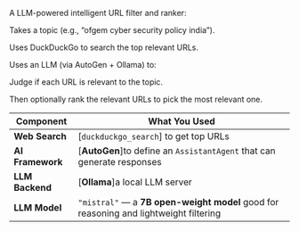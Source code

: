 A LLM-powered intelligent URL filter and ranker:

Takes a topic (e.g., “ofgem cyber security policy india”).

Uses DuckDuckGo to search the top relevant URLs.

Uses an LLM (via AutoGen + Ollama) to:

Judge if each URL is relevant to the topic.

Then optionally rank the relevant URLs to pick the most relevant one.


| Component        | What You Used                                                                                                   |
| ---------------- | --------------------------------------------------------------------------------------------------------------- |
| **Web Search**   | [`duckduckgo_search`] to get top URLs                 |
| **AI Framework** | [**AutoGen**]to define an `AssistantAgent` that can generate responses |
| **LLM Backend**  | [**Ollama**]a local LLM server                                                           |
| **LLM Model**    | `"mistral"` — a **7B open-weight model** good for reasoning and lightweight filtering                           |
